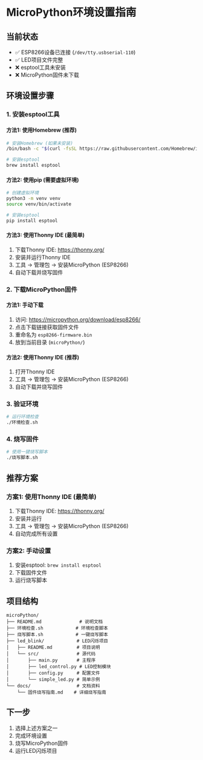 # MicroPython环境设置指南

## 当前状态
- ✅ ESP8266设备已连接 (`/dev/tty.usbserial-110`)
- ✅ LED项目文件完整
- ❌ esptool工具未安装
- ❌ MicroPython固件未下载

## 环境设置步骤

### 1. 安装esptool工具

#### 方法1: 使用Homebrew (推荐)
```bash
# 安装Homebrew (如果未安装)
/bin/bash -c "$(curl -fsSL https://raw.githubusercontent.com/Homebrew/install/HEAD/install.sh)"

# 安装esptool
brew install esptool
```

#### 方法2: 使用pip (需要虚拟环境)
```bash
# 创建虚拟环境
python3 -m venv venv
source venv/bin/activate

# 安装esptool
pip install esptool
```

#### 方法3: 使用Thonny IDE (最简单)
1. 下载Thonny IDE: https://thonny.org/
2. 安装并运行Thonny IDE
3. 工具 -> 管理包 -> 安装MicroPython (ESP8266)
4. 自动下载并烧写固件

### 2. 下载MicroPython固件

#### 方法1: 手动下载
1. 访问: https://micropython.org/download/esp8266/
2. 点击下载链接获取固件文件
3. 重命名为 `esp8266-firmware.bin`
4. 放到当前目录 (`microPython/`)

#### 方法2: 使用Thonny IDE (推荐)
1. 打开Thonny IDE
2. 工具 -> 管理包 -> 安装MicroPython (ESP8266)
3. 自动下载并烧写固件

### 3. 验证环境
```bash
# 运行环境检查
./环境检查.sh
```

### 4. 烧写固件
```bash
# 使用一键烧写脚本
./烧写脚本.sh
```

## 推荐方案

### 方案1: 使用Thonny IDE (最简单)
1. 下载Thonny IDE: https://thonny.org/
2. 安装并运行
3. 工具 -> 管理包 -> 安装MicroPython (ESP8266)
4. 自动完成所有设置

### 方案2: 手动设置
1. 安装esptool: `brew install esptool`
2. 下载固件文件
3. 运行烧写脚本

## 项目结构
```
microPython/
├── README.md              # 说明文档
├── 环境检查.sh            # 环境检查脚本
├── 烧写脚本.sh            # 一键烧写脚本
├── led_blink/            # LED闪烁项目
│   ├── README.md         # 项目说明
│   └── src/              # 源代码
│       ├── main.py       # 主程序
│       ├── led_control.py # LED控制模块
│       ├── config.py     # 配置文件
│       └── simple_led.py # 简单示例
└── docs/                 # 文档资料
    └── 固件烧写指南.md    # 详细烧写指南
```

## 下一步
1. 选择上述方案之一
2. 完成环境设置
3. 烧写MicroPython固件
4. 运行LED闪烁项目 